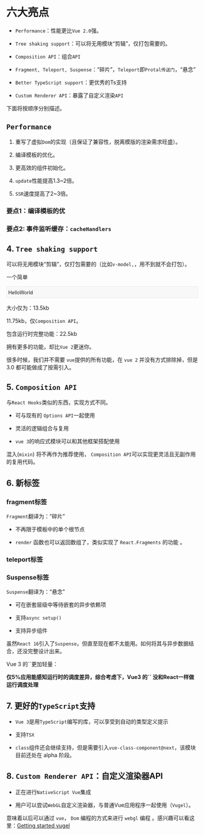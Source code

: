 

# 六大亮点

- `Performance`：性能更比`Vue 2.0`强。

- `Tree shaking support`：可以将无用模块“剪辑”，仅打包需要的。

- `Composition API`：组合`API`

- `Fragment, Teleport, Suspense`：“碎片”，`Teleport`即`Protal传送门`，“悬念”

- `Better TypeScript support`：更优秀的Ts支持

- `Custom Renderer API`：暴露了自定义渲染`API`

下面将按顺序分别描述。

## `Performance`

1. 重写了虚拟`Dom`的实现（且保证了兼容性，脱离模版的渲染需求旺盛）。

2. 编译模板的优化。

3. 更高效的组件初始化。

4. `update`性能提高1.3~2倍。

5. `SSR`速度提高了2~3倍。

### 要点1：编译模板的优

### 要点2: 事件监听缓存：`cacheHandlers`

## 4. `Tree shaking support`

可以将无用模块“剪辑”，仅打包需要的（比如`v-model,`，用不到就不会打包）。

一个简单

<pre spellcheck="false" class="md-fences md-end-block ty-contain-cm modeLoaded" lang="" cid="n98" mdtype="fences" style="box-sizing: border-box; overflow: visible; font-family: var(--monospace); font-size: 0.9em; display: block; break-inside: avoid; text-align: left; white-space: normal; background-image: inherit; background-position: inherit; background-size: inherit; background-repeat: inherit; background-attachment: inherit; background-origin: inherit; background-clip: inherit; background-color: rgb(248, 248, 248); position: relative !important; border: 1px solid rgb(231, 234, 237); border-radius: 3px; padding: 8px 4px 6px; margin-bottom: 15px; margin-top: 15px; width: inherit;">HelloWorld</pre>

大小仅为：13.5kb

11.75kb，仅`Composition API`。

包含运行时完整功能：22.5kb

拥有更多的功能，却比`Vue 2`更迷你。

很多时候，我们并不需要 `vue`提供的所有功能，在 `vue 2` 并没有方式排除掉，但是 3.0 都可能做成了按需引入。

## 5. `Composition API`

与`React Hooks`类似的东西，实现方式不同。

- 可与现有的 `Options API`一起使用

- 灵活的逻辑组合与复用

- `vue 3`的响应式模块可以和其他框架搭配使用

混入(`mixin`) 将不再作为推荐使用， `Composition API`可以实现更灵活且无副作用的复用代码。

## 6. 新标签

### fragment标签

`Fragment`翻译为：“碎片”

- 不再限于模板中的单个根节点

- `render` 函数也可以返回数组了，类似实现了 `React.Fragments` 的功能 。

### teleport标签

### Suspense标签

`Suspense`翻译为：“悬念”

- 可在嵌套层级中等待嵌套的异步依赖项

- 支持`async setup()`

- 支持异步组件

虽然`React 16`引入了`Suspense`，但直至现在都不太能用。如何将其与异步数据结合，还没完整设计出来。

Vue 3 的``更加轻量：

**仅5%应用能感知运行时的调度差异，综合考虑下，Vue3 的`` 没和React一样做运行调度处理**

## 7. 更好的`TypeScript`支持

- `Vue 3`是用`TypeScript`编写的库，可以享受到自动的类型定义提示

- 支持`TSX`

- `class`组件还会继续支持，但是需要引入`vue-class-component@next`，该模块目前还处在 alpha 阶段。



## 8. `Custom Renderer API`：自定义渲染器API

- 正在进行`NativeScript Vue`集成

- 用户可以尝试`WebGL`自定义渲染器，与普通Vue应用程序一起使用（`Vugel`）。

意味着以后可以通过 `vue`， `Dom` 编程的方式来进行 `webgl` 编程 。感兴趣可以看这里：[Getting started vugel](https://links.jianshu.com/go?to=https%3A%2F%2Fvugel.planning.nl%2F%23application)

